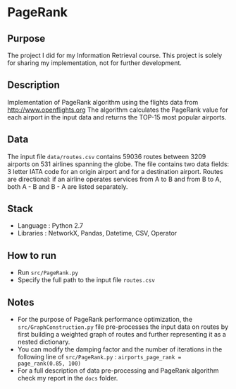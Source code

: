 # PageRank

## Purpose ##
The project I did for my Information Retrieval course. This project is solely for sharing my implementation, not for further development.

## Description ##
Implementation of PageRank algorithm using the flights data from http://www.openflights.org
The algorithm calculates the PageRank value for each airport in the input data and returns the TOP-15 most popular airports.

## Data ##
The input file `data/routes.csv` contains 59036 routes between 3209 airports on 531 airlines spanning the globe. The file contains two data fields: 3 letter IATA code for an origin airport and for a destination airport. Routes are directional: if an airline operates services from A to B and from B to A, both A - B and B - A are listed separately.
## Stack ##
* Language : Python 2.7
* Libraries : NetworkX, Pandas, Datetime, CSV, Operator
    
## How to run ##
* Run `src/PageRank.py`
* Specify the full path to the input file `routes.csv`

## Notes ##
* For the purpose of PageRank performance optimization, the `src/GraphConstruction.py` file pre-processes the input data on routes by first building a weighted graph of routes and further representing it as a nested dictionary.
* You can modify the damping factor and the number of iterations in the following line of `src/PageRank.py` : `airports_page_rank = page_rank(0.85, 100)`
* For a full description of data pre-processing and PageRank algorithm check my report in the `docs` folder.